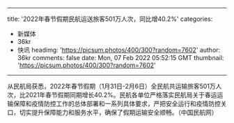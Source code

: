 
---
title: '2022年春节假期民航运送旅客501万人次，同比增40.2%'
categories: 
 - 新媒体
 - 36kr
 - 快讯
headimg: 'https://picsum.photos/400/300?random=7602'
author: 36kr
comments: false
date: Mon, 07 Feb 2022 05:52:15 GMT
thumbnail: 'https://picsum.photos/400/300?random=7602'
---

<div>   
从民航局获悉，2022年春节假期（1月31日-2月6日）全民航共运输旅客501万人次，比2021年春节假期同期增长40.2%。民航各单位严格落实民航局关于春运运输保障和疫情防控工作的总体部署和一系列具体要求，严把安全运行和疫情防控关口，切实提升保障能力和服务水平，确保了假期运输安全顺畅。（中国民航网）  
</div>
            